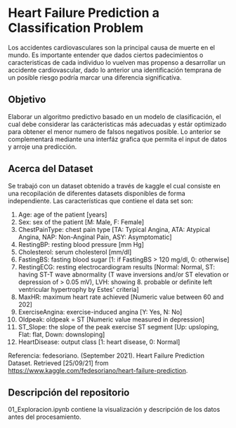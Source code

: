 # Heart Failure Prediction a Classification Problem

Los accidentes cardiovasculares son la principal causa de muerte en el mundo. Es importante entender que dados ciertos padecimientos o caracteristicas de cada individuo lo vuelven mas propenso a desarrollar un accidente cardiovascular, dado lo anterior una identificación temprana de un posible riesgo podría marcar una diferencia significatíva.

## Objetivo 
Elaborar un algoritmo predictivo basado en un modelo de clasificación, el cual debe considerar las carácteristicas más adecuadas y estár optimizado para obtener el menor numero de falsos negativos posible. Lo anterior se complementará mediante una interfáz grafica que permita el input de datos y arroje una predicción.


## Acerca del Dataset
Se trabajó con un dataset obtenido a través de kaggle el cual consiste en una recopilación de diferentes datasets disponibles de forma independiente. Las características que contiene el data set son:

1. Age: age of the patient [years]
2. Sex: sex of the patient [M: Male, F: Female]
3. ChestPainType: chest pain type [TA: Typical Angina, ATA: Atypical Angina, NAP: Non-Anginal Pain, ASY: Asymptomatic]
4. RestingBP: resting blood pressure [mm Hg]
5. Cholesterol: serum cholesterol [mm/dl]
6. FastingBS: fasting blood sugar [1: if FastingBS > 120 mg/dl, 0: otherwise]
7. RestingECG: resting electrocardiogram results [Normal: Normal, ST: having ST-T wave abnormality (T wave inversions and/or ST elevation or depression of > 0.05 mV), LVH: showing 8. probable or definite left ventricular hypertrophy by Estes' criteria]
9. MaxHR: maximum heart rate achieved [Numeric value between 60 and 202]
10. ExerciseAngina: exercise-induced angina [Y: Yes, N: No]
11. Oldpeak: oldpeak = ST [Numeric value measured in depression]
12. ST_Slope: the slope of the peak exercise ST segment [Up: upsloping, Flat: flat, Down: downsloping]
13. HeartDisease: output class [1: heart disease, 0: Normal]


Referencia: fedesoriano. (September 2021). Heart Failure Prediction Dataset.
Retrieved [25/09/21] from https://www.kaggle.com/fedesoriano/heart-failure-prediction.

## Descripción del repositorio
01_Exploracion.ipynb contiene la visualización y descripción de los datos antes del procesamiento.

